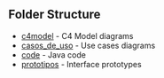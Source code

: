 ## Folder Structure

- [c4model](c4model/README.md) - C4 Model diagrams
- [casos_de_uso](casos_de_uso/README.md) - Use cases diagrams
- [code](code/README.md) - Java code
- [prototipos](prototipos/README.md) - Interface prototypes